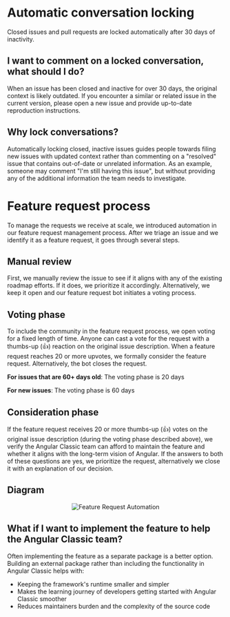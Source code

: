 <a name="conversation-locking"></a>
# Automatic conversation locking
Closed issues and pull requests are locked automatically after 30 days of inactivity.

## I want to comment on a locked conversation, what should I do?
When an issue has been closed and inactive for over 30 days, the original context is likely outdated.
If you encounter a similar or related issue in the current version, please open a new issue and
provide up-to-date reproduction instructions.

## Why lock conversations?
Automatically locking closed, inactive issues guides people towards filing new issues with updated
context rather than commenting on a "resolved" issue that contains out-of-date or unrelated
information. As an example, someone may comment "I'm still having this issue", but without
providing any of the additional information the team needs to investigate.

<a name="feature-request"></a>
# Feature request process

To manage the requests we receive at scale, we introduced automation in our feature request
management process. After we triage an issue and we identify it as a feature request, it goes
through several steps.

## Manual review

First, we manually review the issue to see if it aligns with any of the existing roadmap efforts. If
it does, we prioritize it accordingly. Alternatively, we keep it open and our feature request bot
initiates a voting process.

## Voting phase

To include the community in the feature request process, we open voting for a fixed length of time.
Anyone can cast a vote for the request with a thumbs-up (👍) reaction on the original issue description.
When a feature request reaches 20 or more upvotes, we formally consider the feature request.
Alternatively, the bot closes the request.

**For issues that are 60+ days old**: The voting phase is 20 days

**For new issues**: The voting phase is 60 days

## Consideration phase

If the feature request receives 20 or more thumbs-up (👍) votes on the original issue description
(during the voting phase described above), we verify the Angular Classic team can afford to maintain the
feature and whether it aligns with the long-term vision of Angular. If the answers to both of these
questions are yes, we prioritize the request, alternatively we close it with an explanation of our
decision.

## Diagram

<p align="center" width="100%">
  <img src="./images/feature-request-automation.png" alt="Feature Request Automation">
</p>

## What if I want to implement the feature to help the Angular Classic team?

Often implementing the feature as a separate package is a better option. Building an external
package rather than including the functionality in Angular Classic helps with:

- Keeping the framework's runtime smaller and simpler
- Makes the learning journey of developers getting started with Angular Classic smoother
- Reduces maintainers burden and the complexity of the source code
